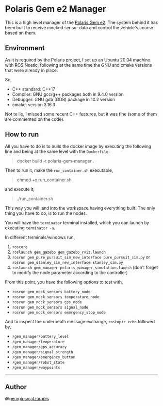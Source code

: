 # Polaris Gem e2 Manager

This is a high level manager of the [Polaris Gem e2](https://gitlab.engr.illinois.edu/gemillins/POLARIS_GEM_e2.git). The system behind it has been built to receive mocked sensor data and control the vehicle's course based on them.

## Environment

As it is required by the Polaris project, I set up an Ubuntu 20.04 machine with ROS Noetic, following at the same time the GNU and cmake versions that were already in place.

So,

- C++ standard: C++17
- Compiler: GNU gcc/g++ packages both in 9.4.0 version
- Debugger: GNU gdb (GDB) package in 10.2 version
- cmake: version 3.16.3

Not to lie, I missed some recent C++ features, but it was fine (some of them are commented on the code).

## How to run

All you have to do is to build the docker image by executing the following line and being at the same level with the `Dockerfile`:

> docker build -t polaris-gem-manager .

Then to run it, make the `run_container.sh` executable,

> chmod +x run_container.sh

and execute it,

> ./run_container.sh

This way you will land into the workspace having everything built! The only thing you have to do, is to run the nodes.

You will have the `terminator` terminal installed, which you can launch by executing `terminator -u`.

In different terminals/windows run,

1. `roscore`
2. `roslaunch gem_gazebo gem_gazebo_rviz.launch`
3. `rosrun gem_pure_pursuit_sim_new_interface pure_pursuit_sim.py` or `rosrun gem_stanley_sim_new_interface stanley_sim.py`
4. `roslaunch gem_manager polaris_manager_simulation.launch` (don't forget to modify the node parameter according to the controller)

From this point, you have the following options to test with,

- `rosrun gem_mock_sensors battery_node`
- `rosrun gem_mock_sensors temperature_node`
- `rosrun gem_mock_sensors gps_node`
- `rosrun gem_mock_sensors signal_node`
- `rosrun gem_mock_sensors emergency_stop_node`

And to inspect the underneath message exchange, `rostopic echo` followed by,

- `/gem_manager/battery_level`
- `/gem_manager/temperature`
- `/gem_manager/gps_accuracy`
- `/gem_manager/signal_strength`
- `/gem_manager/emergency_button`
- `/gem_manager/robot_state`
- `/gem_manager/waypoints`

---

## Author

@[georgiosmatzarapis](https://georgiosmatzarapis.com)

